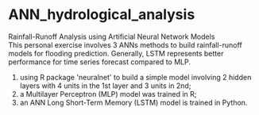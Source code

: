 # ANN_hydrological_analysis
Rainfall-Runoff Analysis using Artificial Neural Network Models </br>
This personal exercise involves 3 ANNs methods to build rainfall-runoff models for flooding prediction. Generally, LSTM represents better performance for time series forecast compared to MLP.
1) using R package 'neuralnet' to build a simple model involving 2 hidden layers with 4 units in the 1st layer and 3 units in 2nd; 
2) a Multilayer Perceptron (MLP) model was trained in R;
3) an ANN Long Short-Term Memory (LSTM) model is trained in Python.
